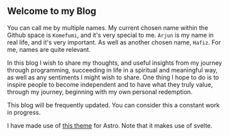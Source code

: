 ## Welcome to my Blog

You can call me by multiple names. My current chosen name within the Github space is `Komefumi`, and it's very special to me. `Arjun` is my name in real life, and it's very important. As well as another chosen name, `Hafiz`. For me, names are quite relevant.

In this blog I wish to share my thoughts, and useful insights from my journey through programming, succeeding in life in a spiritual and meaningful way, as well as any sentiments I might wish to share. One thing I hope to do is to inspire people to become independent and to have what they truly value, through my journey, beginning with my own personal redemption.

This blog will be frequently updated. You can consider this a constant work in progress.

I have made use of [this theme](https://github.com/thiloho/aurora#make-the-theme-yours) for Astro. Note that it makes use of svelte.
